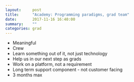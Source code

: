 ```yaml
---
layout:     post
title:      "Academy: Programming paradigms, grad team"
date:       2017-11-16 16:40:00
summary:    "" 
categories: grad
---
```


* Meaningful
* Crew
* Learn something out of it, not just technology
* Help us in our next step as grads
* Work on a platform, not a requirement
* Long term support component - not customer facing
* 3 months max

